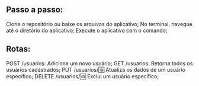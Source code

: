 ## Passo a passo:
Clone o repositório ou baixe os arquivos do aplicativo;
No terminal, navegue até o diretório do aplicativo;
Execute o aplicativo com o comando;

## Rotas:

POST /usuarios: Adiciona um novo usuário;
GET /usuarios: Retorna todos os usuários cadastrados;
PUT /usuarios/:id: Atualiza os dados de um usuário específico;
DELETE /usuarios/:id: Exclui um usuário específico;